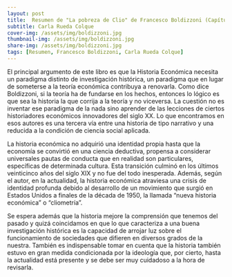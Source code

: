 ```yaml
---
layout: post
title:  Resumen de "La pobreza de Clio" de Francesco Boldizzoni (Capítulo 1)
subtitle: Carla Rueda Colque
cover-img: /assets/img/boldizzoni.jpg
thumbnail-img: /assets/img/boldizzoni.jpg
share-img: /assets/img/boldizzoni.jpg
tags: [Resumen, Francesco Boldizzoni, Carla Rueda Colque]
---
```


El principal argumento de este libro es que la Historia Económica necesita un paradigma distinto de investigación histórica, un paradigma que en lugar de someterse a la teoría económica contribuya a renovarla. Como dice Boldizzoni, si la teoría ha de fundarse en los hechos, entonces lo lógico es que sea la historia la que corrija a la teoría y no viceversa. La cuestión no es inventar ese paradigma de la nada sino aprender de las lecciones de ciertos historiadores económicos innovadores del siglo XX. Lo que encontramos en esos autores es una tercera vía entre una historia de tipo narrativo y una reducida a la condición de ciencia social aplicada.

La historia económica no adquirió una identidad propia hasta que la economía se convirtió en una ciencia deductiva, propensa a considerar universales pautas de conducta que en realidad son particulares, específicas de determinada cultura. Esta transición culminó en los últimos veinticinco años del siglo XIX y no fue del todo inesperada. Además, según el autor, en la actualidad, la historia económica atraviesa una crisis de identidad profunda debido al desarrollo de un movimiento que surgió en Estados Unidos a finales de la década de 1950, la llamada “nueva historia económica” o “cliometría”.

Se espera además que la historia mejore la comprensión que tenemos del pasado y quizá coincidamos en que lo que caracteriza a una buena investigación histórica es la capacidad de arrojar luz sobre el funcionamiento de sociedades que difieren en diversos grados de la nuestra. También es indispensable tomar en cuenta que la historia también estuvo en gran medida condicionada por la ideología que, por cierto, hasta la actualidad está presente y se debe ser muy cuidadoso a la hora de revisarla.

